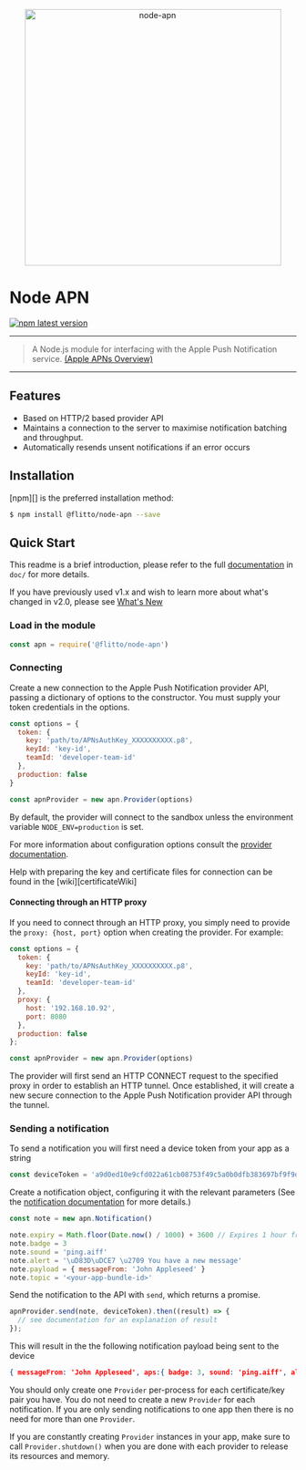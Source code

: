 <p align="center"><img src="doc/logo.png" alt="node-apn" width="450" height="auto"></p>


# Node APN <!-- omit in toc -->

[![npm latest version](https://img.shields.io/npm/v/@flitto/node-apn.svg)](https://www.npmjs.com/package/@flitto/node-apn)

---
> A Node.js module for interfacing with the Apple Push Notification service.
> [(Apple APNs Overview)](https://developer.apple.com/documentation/usernotifications/setting_up_a_remote_notification_server/sending_notification_requests_to_apns)
---
## Features

- Based on HTTP/2 based provider API
- Maintains a connection to the server to maximise notification batching and throughput.
- Automatically resends unsent notifications if an error occurs

## Installation

[npm][] is the preferred installation method:

```bash
$ npm install @flitto/node-apn --save
```

## Quick Start

This readme is a brief introduction, please refer to the full [documentation](doc/apn.markdown) in `doc/` for more details.

If you have previously used v1.x and wish to learn more about what's changed in v2.0, please see [What's New](doc/whats-new.markdown)

### Load in the module

```javascript
const apn = require('@flitto/node-apn')
```

### Connecting
Create a new connection to the Apple Push Notification provider API, passing a dictionary of options to the constructor. You must supply your token credentials in the options.

```javascript
const options = {
  token: {
    key: 'path/to/APNsAuthKey_XXXXXXXXXX.p8',
    keyId: 'key-id',
    teamId: 'developer-team-id'
  },
  production: false
}

const apnProvider = new apn.Provider(options)
```

By default, the provider will connect to the sandbox unless the environment variable `NODE_ENV=production` is set.

For more information about configuration options consult the [provider documentation](doc/provider.markdown).

Help with preparing the key and certificate files for connection can be found in the [wiki][certificateWiki]

#### Connecting through an HTTP proxy

If you need to connect through an HTTP proxy, you simply need to provide the `proxy: {host, port}` option when creating the provider. For example:

```javascript
const options = {
  token: {
    key: 'path/to/APNsAuthKey_XXXXXXXXXX.p8',
    keyId: 'key-id',
    teamId: 'developer-team-id'
  },
  proxy: {
    host: '192.168.10.92',
    port: 8080
  },
  production: false
};

const apnProvider = new apn.Provider(options)
```

The provider will first send an HTTP CONNECT request to the specified proxy in order to establish an HTTP tunnel. Once established, it will create a new secure connection to the Apple Push Notification provider API through the tunnel.

### Sending a notification
To send a notification you will first need a device token from your app as a string

```javascript
const deviceToken = 'a9d0ed10e9cfd022a61cb08753f49c5a0b0dfb383697bf9f9d750a1003da19c7'
```

Create a notification object, configuring it with the relevant parameters (See the [notification documentation](doc/notification.markdown) for more details.)

```javascript
const note = new apn.Notification()

note.expiry = Math.floor(Date.now() / 1000) + 3600 // Expires 1 hour from now.
note.badge = 3
note.sound = 'ping.aiff'
note.alert = '\uD83D\uDCE7 \u2709 You have a new message'
note.payload = { messageFrom: 'John Appleseed' }
note.topic = '<your-app-bundle-id>'
```

Send the notification to the API with `send`, which returns a promise.

```javascript
apnProvider.send(note, deviceToken).then((result) => {
  // see documentation for an explanation of result
});
```

This will result in the the following notification payload being sent to the device

```json
{ messageFrom: 'John Appleseed', aps:{ badge: 3, sound: 'ping.aiff', alert: '\uD83D\uDCE7 \u2709 You have a new message' } }
```

You should only create one `Provider` per-process for each certificate/key pair you have. You do not need to create a new `Provider` for each notification. If you are only sending notifications to one app then there is no need for more than one `Provider`. 

If you are constantly creating `Provider` instances in your app, make sure to call `Provider.shutdown()` when you are done with each provider to release its resources and memory.
